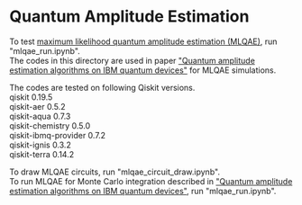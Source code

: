 # Quantum Amplitude Estimation

To test [maximum likelihood quantum amplitude estimation (MLQAE)](https://arxiv.org/abs/1904.10246), run "mlqae_run.ipynb".<br>
The codes in this directory are used in paper ["Quantum amplitude estimation algorithms on IBM quantum devices"](https://arxiv.org/abs/2008.02102) for MLQAE simulations.

The codes are tested on following Qiskit versions.  
qiskit                    0.19.5  
qiskit-aer                0.5.2  
qiskit-aqua               0.7.3  
qiskit-chemistry          0.5.0  
qiskit-ibmq-provider      0.7.2  
qiskit-ignis              0.3.2  
qiskit-terra              0.14.2 


To draw MLQAE circuits, run "mlqae_circuit_draw.ipynb".  
To run MLQAE for Monte Carlo integration described in ["Quantum amplitude estimation algorithms on IBM quantum devices"](https://arxiv.org/abs/2008.02102), run "mlqae_run.ipynb".


